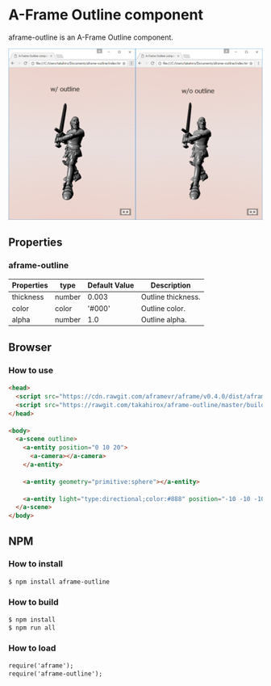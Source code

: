 # A-Frame Outline component

aframe-outline is an A-Frame Outline component.

![screenshot](./screenshot.png "screenshot")

## Properties

### aframe-outline

| Properties  | type   | Default Value | Description |
| ----------- | ------ | ------------- | ----------- |
| thickness   | number | 0.003         | Outline thickness. |
| color       | color  | '#000'        | Outline color. |
| alpha       | number | 1.0           | Outline alpha. |

## Browser

### How to use

```html
<head>
  <script src="https://cdn.rawgit.com/aframevr/aframe/v0.4.0/dist/aframe-master.min.js"></script>
  <script src="https://rawgit.com/takahirox/aframe-outline/master/build/aframe-outline.min.js"></script>
</head>

<body>
  <a-scene outline>
    <a-entity position="0 10 20">
      <a-camera></a-camera>
    </a-entity>

    <a-entity geometry="primitive:sphere"></a-entity>

    <a-entity light="type:directional;color:#888" position="-10 -10 -10"></a-entity>
  </a-scene>
</body>
```

## NPM

### How to install

```
$ npm install aframe-outline
```

### How to build

```
$ npm install
$ npm run all
```

### How to load

```
require('aframe');
require('aframe-outline');
```

